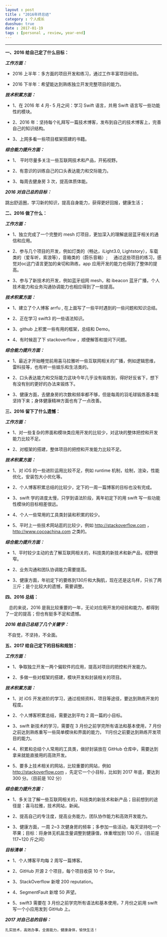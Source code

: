 ```yaml
---
layout : post
title : "2016年终总结"
category : 个人成长
duoshuo: true
date : 2017-01-19
tags : [personal , review, year-end]
---
```


******


**一、2016 给自己定了什么目标：**

***工作方面：***

 * 2016 上半年：多方面的项目开发和练习，通过工作丰富项目经验。
 
 * 2016 下半年：希望能达到熟练独立开发完整项目的能力。
 
***技术积累方面：***

 * 1、在 2016 年 4 月- 5 月之间：学习 Swift 语言，并用 Swift 语言写一些功能性的模块。   
 
 * 2、2016 年：坚持每个礼拜写一篇技术博客，发布到自己的技术博客上，完善自己的知识结构。   
 
 * 3、上网多看一些项目框架搭建的书籍。   
 
***综合能力提升方面：***

 * 1、 平时尽量多关注一些互联网技术和产品，开拓视野。
 
 * 2、有意识的训练自己的口头表达能力和交际能力。
 
 * 3、每周去健身房 3 次，提高体质体能。
 
***2016 对自己总的目标：***

跳出舒适圈，学习新的知识，提高自身能力，获得更好回报，健康生活；


**二、2016 做了什么：**

***工作方面：***

* 1、独立完成了一个完整的 mesh 灯项目，更加深入的理解底层蓝牙相关的通信和应用。

* 2、参与几个项目的开发，例如灯类的（畅达，iLight3.0, Lightstory），车载类的（爱车听，索浪等），音箱类的（蔚乐音箱）;
     通过这些项目的练习，感觉对oc这门语言更加的亲切和熟练，app 应用开发的能力也得到了整体的提高。

* 3、参与了新技术的开发，例如蓝牙组网 mesh，和 ibeacon 蓝牙广播，个人技术能力和业务沟通协调能力也相应得到了一些提高。
 
***技术积累方面：***

* 1、建立了个人博客 arrfu , 在上面写了一些平时遇到的一些问题和知识总结。

* 2、正在学习 swift3 的一些语法知识。

* 3、github 上积累一些有用的框架，总结和 Demo。

* 4、有时候逛了下 stackoverflow ，顺便解答和提问下问题。
 
***综合能力提升方面：***

* 1、最近才开始睡觉前用喜马拉雅听一些互联网相关的广播，例如逻辑思维，雷科技等，也有听一些娱乐和生活类的。

* 2、口头表达能力和交际能力这块今年几乎没有锻炼到，得好好反省下，想下有没有别的更好的办法来锻炼下。

* 3、健康方面，去健身房的次数和频率都不够，但是每周的羽毛球锻炼基本能坚持下来；身体健康精神方面也有了一点改善。
  

**三、2016 留下了什么遗憾：**

***工作方面：***

* 1、对一些复杂的界面和模块类应用开发的比较少，对这块的整体把控和开发能力比较不足。

* 2、对框架的搭建，整体项目的把控和开发能力比较不足。


***技术积累方面：***

* 1、对 iOS 的一些进阶运用比较不足，例如 runtime 机制，绘制，渲染，性能优化，安装包大小优化等。

* 2、个人博客积累总结的比较少，定下的一周一篇博客的目标也没有完成。

* 3、swift 学的进度太慢，只学到语法阶段，离年初定下的用 swift 写一些功能性模块的目标相差很远。

* 4、个人一些常用的工具类封装和积累的较少。

* 5、平时上一些技术网站逛的比较少，例如 http://stackoverflow.com ，http://www.cocoachina.com 之类的。

***综合能力提升方面：***

* 1、平时较少主动的去了解互联网相关的，科技类的新技术和新产品，视野很窄。

* 2、业务沟通和团队协调能力需要提高。

* 3、健康方面，年初定下的要练到130斤和大胸肌，现在还是这鸟样，只长了两三斤；是个比较大的遗憾，需要调整。

**四、2016 总结：**


    总的来说，2016 是我比较重要的一年，无论对应用开发的经验和能力，都得到了一定的提高；但也有挺多不足和遗憾。


***2016 给自己总结了几个关键字：***

    不自觉，不坚持，不全面。



**五、2017 给自己定下的目标和规划：**

***工作方面：***

* 1、争取独立开发一两个偏软件的应用，提高对项目的把控和开发能力。

* 2、多做一些对框架的搭建，模块开发和封装相关的项目。


***技术积累方面：***

* 1、对 iOS 开发进阶的学习，通过视频资料，项目等途径，要达到熟练开发的程度。

* 2、个人博客积累总结，需要达到平均 2 周一篇的小目标。

* 3、swift 新技术的学习，需要在 3 月份之前学完所有语法和基本使用，7 月份之前达到熟练重写一些简单模块和界面的能力，
  11月份之前要达到熟练开发项目的能力。

* 4、积累和总结个人常用的工具类，做好封装放在 GitHub 仓库中，需要达到拿来就能直接用的高效开发。

* 5、要多上技术相关的网站，比较重要的网站，例如 http://stackoverflow.com  ，先定它一个小目标，比如到 2017 年底，要达到 300 分。（目前是 102 分）

***综合能力提升方面：***

* 1、多关注了解一些互联网相关的，科技类的新技术和新产品；目前想到的途径是：喜马拉雅，技术网站，新闻。

* 2、提高自己的专注度，提高业务能力，团队协作能力和高效开发能力。

* 3、健康方面，一周 2~3 次健身房的频率；多参加一些活动，每天坚持吃一个苹果；目标：将身体无机盐含量调整到健康值，体重增加到 130 斤。（目前是 117~120 斤之间）

***目标清单：***

* 1、个人博客平均每 2 周写一篇博客。

* 2、GitHub 开源 2 个项目，每个项目收获  10 个 Star。

* 3、StackOverflow 新增 200 reputation。

* 4、SegmentFault 新增 50 声望。   

* 5、swift3 需要在 3 月份之前学完所有语法和基本使用，7 月份之前用 swift 写一个小应用发到 GitHub 上。


***2017 对自己总的目标：***

    扎实技术，高效办事，全面能力，健康身体，愉快生活！








